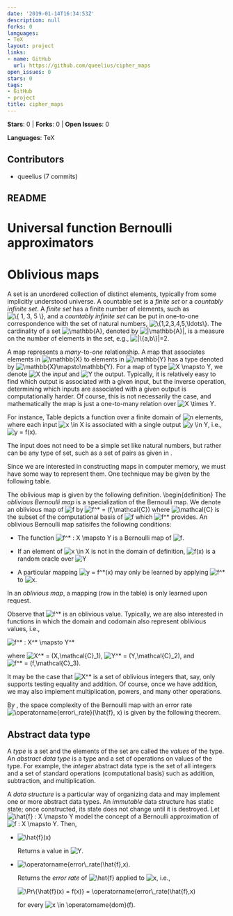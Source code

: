 ```yaml
---
date: '2019-01-14T16:34:53Z'
description: null
forks: 0
languages:
- TeX
layout: project
links:
- name: GitHub
  url: https://github.com/queelius/cipher_maps
open_issues: 0
stars: 0
tags:
- GitHub
- project
title: cipher_maps
---
```


**Stars**: 0 | **Forks**: 0 | **Open Issues**: 0

**Languages**: TeX

## Contributors
- queelius (7 commits)

## README
Universal function Bernoulli approximators
================

# Oblivious maps

A set is an unordered collection of distinct elements, typically from
some implicitly understood universe. A countable set is a *finite set*
or a *countably infinite set*. A *finite set* has a finite number of
elements, such as
![\\{ 1, 3, 5 \\}](https://latex.codecogs.com/png.image?%5Cdpi%7B110%7D&space;%5Cbg_white&space;%5C%7B%201%2C%203%2C%205%20%5C%7D "\{ 1, 3, 5 \}"),
and a *countably infinite set* can be put in one-to-one correspondence
with the set of natural numbers,
![\\{1,2,3,4,5,\ldots\\}](https://latex.codecogs.com/png.image?%5Cdpi%7B110%7D&space;%5Cbg_white&space;%5C%7B1%2C2%2C3%2C4%2C5%2C%5Cldots%5C%7D "\{1,2,3,4,5,\ldots\}").
The cardinality of a set
![\mathbb{A}](https://latex.codecogs.com/png.image?%5Cdpi%7B110%7D&space;%5Cbg_white&space;%5Cmathbb%7BA%7D "\mathbb{A}"),
denoted by
![\|\mathbb{A}\|](https://latex.codecogs.com/png.image?%5Cdpi%7B110%7D&space;%5Cbg_white&space;%7C%5Cmathbb%7BA%7D%7C "|\mathbb{A}|"),
is a measure on the number of elements in the set, e.g.,
![\|\\{a,b\\}\|=2](https://latex.codecogs.com/png.image?%5Cdpi%7B110%7D&space;%5Cbg_white&space;%7C%5C%7Ba%2Cb%5C%7D%7C%3D2 "|\{a,b\}|=2").

A map represents a *many*-to-*one* relationship. A map that associates
elements in
![\mathbb{X}](https://latex.codecogs.com/png.image?%5Cdpi%7B110%7D&space;%5Cbg_white&space;%5Cmathbb%7BX%7D "\mathbb{X}")
to elements in
![\mathbb{Y}](https://latex.codecogs.com/png.image?%5Cdpi%7B110%7D&space;%5Cbg_white&space;%5Cmathbb%7BY%7D "\mathbb{Y}")
has a type denoted by
![\mathbb{X}\mapsto\mathbb{Y}](https://latex.codecogs.com/png.image?%5Cdpi%7B110%7D&space;%5Cbg_white&space;%5Cmathbb%7BX%7D%5Cmapsto%5Cmathbb%7BY%7D "\mathbb{X}\mapsto\mathbb{Y}").
For a map of type
![X \mapsto Y](https://latex.codecogs.com/png.image?%5Cdpi%7B110%7D&space;%5Cbg_white&space;X%20%5Cmapsto%20Y "X \mapsto Y"),
we denote
![X](https://latex.codecogs.com/png.image?%5Cdpi%7B110%7D&space;%5Cbg_white&space;X "X")
the *input* and
![Y](https://latex.codecogs.com/png.image?%5Cdpi%7B110%7D&space;%5Cbg_white&space;Y "Y")
the output. Typically, it is relatively easy to find which output is
associated with a given input, but the inverse operation, determining
which inputs are associated with a given output is computationally
harder. Of course, this is not necessarily the case, and mathematically
the map is just a one-to-many relation over
![X \times Y](https://latex.codecogs.com/png.image?%5Cdpi%7B110%7D&space;%5Cbg_white&space;X%20%5Ctimes%20Y "X \times Y").

For instance, Table depicts a function over a finite domain of
![n](https://latex.codecogs.com/png.image?%5Cdpi%7B110%7D&space;%5Cbg_white&space;n "n")
elements, where each input
![x \in X](https://latex.codecogs.com/png.image?%5Cdpi%7B110%7D&space;%5Cbg_white&space;x%20%5Cin%20X "x \in X")
is associated with a single output
![y \in Y](https://latex.codecogs.com/png.image?%5Cdpi%7B110%7D&space;%5Cbg_white&space;y%20%5Cin%20Y "y \in Y"),
i.e.,
![y = f(x)](https://latex.codecogs.com/png.image?%5Cdpi%7B110%7D&space;%5Cbg_white&space;y%20%3D%20f%28x%29 "y = f(x)").

The input does not need to be a simple set like natural numbers, but
rather can be any type of set, such as a set of pairs as given in .

Since we are interested in constructing maps in computer memory, we must
have some way to represent them. One technique may be given by the
following table.

The oblivious map is given by the following definition.
\begin{definition} The *oblivious Bernoulli map* is a specialization of
the Bernoulli map. We denote an oblivious map of
![f](https://latex.codecogs.com/png.image?%5Cdpi%7B110%7D&space;%5Cbg_white&space;f "f")
by
![f^\* = (f,\mathcal{C})](https://latex.codecogs.com/png.image?%5Cdpi%7B110%7D&space;%5Cbg_white&space;f%5E%2A%20%3D%20%28f%2C%5Cmathcal%7BC%7D%29 "f^* = (f,\mathcal{C})")
where
![\mathcal{C}](https://latex.codecogs.com/png.image?%5Cdpi%7B110%7D&space;%5Cbg_white&space;%5Cmathcal%7BC%7D "\mathcal{C}")
is the subset of the computational basis of
![f](https://latex.codecogs.com/png.image?%5Cdpi%7B110%7D&space;%5Cbg_white&space;f "f")
which
![f^\*](https://latex.codecogs.com/png.image?%5Cdpi%7B110%7D&space;%5Cbg_white&space;f%5E%2A "f^*")
provides. An oblivious Bernoulli map satisifes the following conditions:

-   The function
    ![f^\* : X \mapsto Y](https://latex.codecogs.com/png.image?%5Cdpi%7B110%7D&space;%5Cbg_white&space;f%5E%2A%20%3A%20X%20%5Cmapsto%20Y "f^* : X \mapsto Y")
    is a Bernoulli map of
    ![f](https://latex.codecogs.com/png.image?%5Cdpi%7B110%7D&space;%5Cbg_white&space;f "f").

-   If an element of
    ![x \in X](https://latex.codecogs.com/png.image?%5Cdpi%7B110%7D&space;%5Cbg_white&space;x%20%5Cin%20X "x \in X")
    is not in the domain of definition,
    ![f(x)](https://latex.codecogs.com/png.image?%5Cdpi%7B110%7D&space;%5Cbg_white&space;f%28x%29 "f(x)")
    is a random oracle over
    ![Y](https://latex.codecogs.com/png.image?%5Cdpi%7B110%7D&space;%5Cbg_white&space;Y "Y")

-   A particular mapping
    ![y = f^\*(x)](https://latex.codecogs.com/png.image?%5Cdpi%7B110%7D&space;%5Cbg_white&space;y%20%3D%20f%5E%2A%28x%29 "y = f^*(x)")
    may only be learned by applying
    ![f^\*](https://latex.codecogs.com/png.image?%5Cdpi%7B110%7D&space;%5Cbg_white&space;f%5E%2A "f^*")
    to
    ![x](https://latex.codecogs.com/png.image?%5Cdpi%7B110%7D&space;%5Cbg_white&space;x "x").

In an *oblivious map*, a mapping (row in the table) is only learned upon
request.

Observe that
![f^\*](https://latex.codecogs.com/png.image?%5Cdpi%7B110%7D&space;%5Cbg_white&space;f%5E%2A "f^*")
is an oblivious value. Typically, we are also interested in functions in
which the domain and codomain also represent oblivious values, i.e.,

![f^\* : X^\* \mapsto Y^\*](https://latex.codecogs.com/png.image?%5Cdpi%7B110%7D&space;%5Cbg_white&space;f%5E%2A%20%3A%20X%5E%2A%20%5Cmapsto%20Y%5E%2A "f^* : X^* \mapsto Y^*")

where
![X^\* = (X,\mathcal{C}\_1)](https://latex.codecogs.com/png.image?%5Cdpi%7B110%7D&space;%5Cbg_white&space;X%5E%2A%20%3D%20%28X%2C%5Cmathcal%7BC%7D_1%29 "X^* = (X,\mathcal{C}_1)"),
![Y^\* = (Y,\mathcal{C}\_2)](https://latex.codecogs.com/png.image?%5Cdpi%7B110%7D&space;%5Cbg_white&space;Y%5E%2A%20%3D%20%28Y%2C%5Cmathcal%7BC%7D_2%29 "Y^* = (Y,\mathcal{C}_2)"),
and
![f^\* = (f,\mathcal{C}\_3)](https://latex.codecogs.com/png.image?%5Cdpi%7B110%7D&space;%5Cbg_white&space;f%5E%2A%20%3D%20%28f%2C%5Cmathcal%7BC%7D_3%29 "f^* = (f,\mathcal{C}_3)").

It may be the case that
![X^\*](https://latex.codecogs.com/png.image?%5Cdpi%7B110%7D&space;%5Cbg_white&space;X%5E%2A "X^*")
is a set of oblivious integers that, say, only supports testing equality
and addition. Of course, once we have addition, we may also implement
multiplication, powers, and many other operations.

By , the space complexity of the Bernoulli map with an error rate
![\operatorname{error\\\_rate}(\hat{f}, x)](https://latex.codecogs.com/png.image?%5Cdpi%7B110%7D&space;%5Cbg_white&space;%5Coperatorname%7Berror%5C_rate%7D%28%5Chat%7Bf%7D%2C%20x%29 "\operatorname{error\_rate}(\hat{f}, x)")
is given by the following theorem.
## Abstract data type

A *type* is a set and the elements of the set are called the *values* of
the type. An *abstract data type* is a type and a set of operations on
values of the type. For example, the *integer* abstract data type is the
set of all integers and a set of standard operations (computational
basis) such as addition, subtraction, and multiplication.

A *data structure* is a particular way of organizing data and may
implement one or more abstract data types. An *immutable* data structure
has static state; once constructed, its state does not change until it
is destroyed. Let
![\hat{f} : X \mapsto Y](https://latex.codecogs.com/png.image?%5Cdpi%7B110%7D&space;%5Cbg_white&space;%5Chat%7Bf%7D%20%3A%20X%20%5Cmapsto%20Y "\hat{f} : X \mapsto Y")
model the concept of a Bernoulli approximation of
![f : X \mapsto Y](https://latex.codecogs.com/png.image?%5Cdpi%7B110%7D&space;%5Cbg_white&space;f%20%3A%20X%20%5Cmapsto%20Y "f : X \mapsto Y").
Then,

-   ![\hat{f}(x)](https://latex.codecogs.com/png.image?%5Cdpi%7B110%7D&space;%5Cbg_white&space;%5Chat%7Bf%7D%28x%29 "\hat{f}(x)")

    Returns a value in
    ![Y](https://latex.codecogs.com/png.image?%5Cdpi%7B110%7D&space;%5Cbg_white&space;Y "Y").

-   ![\operatorname{error\\\_rate(\hat{f},x)](https://latex.codecogs.com/png.image?%5Cdpi%7B110%7D&space;%5Cbg_white&space;%5Coperatorname%7Berror%5C_rate%28%5Chat%7Bf%7D%2Cx%29 "\operatorname{error\_rate(\hat{f},x)").

    Returns the *error rate* of
    ![\hat{f}](https://latex.codecogs.com/png.image?%5Cdpi%7B110%7D&space;%5Cbg_white&space;%5Chat%7Bf%7D "\hat{f}")
    applied to
    ![x](https://latex.codecogs.com/png.image?%5Cdpi%7B110%7D&space;%5Cbg_white&space;x "x"),
    i.e.,

    ![\Pr\\{\hat{f}(x) = f(x)} = \operatorname{error\\\_rate(\hat{f},x)](https://latex.codecogs.com/png.image?%5Cdpi%7B110%7D&space;%5Cbg_white&space;%5CPr%5C%7B%5Chat%7Bf%7D%28x%29%20%3D%20f%28x%29%7D%20%3D%20%5Coperatorname%7Berror%5C_rate%28%5Chat%7Bf%7D%2Cx%29 "\Pr\{\hat{f}(x) = f(x)} = \operatorname{error\_rate(\hat{f},x)")

    for every
    ![x \in \operatorname{dom}(f)](https://latex.codecogs.com/png.image?%5Cdpi%7B110%7D&space;%5Cbg_white&space;x%20%5Cin%20%5Coperatorname%7Bdom%7D%28f%29 "x \in \operatorname{dom}(f)").
